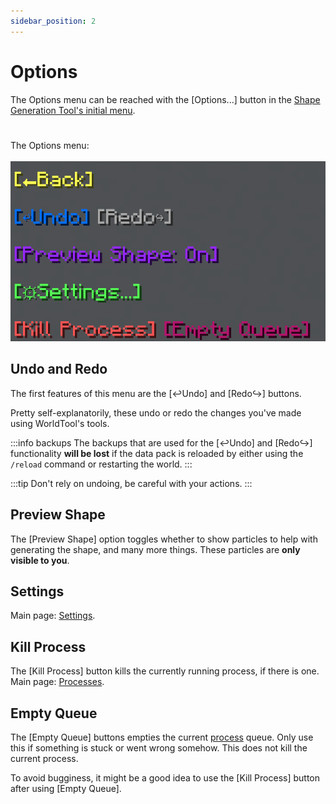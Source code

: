 ```yaml
---
sidebar_position: 2
---
```


# Options
The Options menu can be reached with the <MCFont color="aqua">[Options...]</MCFont> button in the [Shape Generation Tool's initial menu](usage).
#
The Options menu:<br></br>
![The options menu](img/options_menu.png)

## Undo and Redo

The first features of this menu are the <MCFont color="#036ffc">[↩Undo]</MCFont> and <MCFont color="#7c2bff">[Redo↪]</MCFont> buttons.

Pretty self-explanatorily, these undo or redo the changes you've made using WorldTool's tools.

:::info backups
The backups that are used for the <MCFont color="#036ffc">[↩Undo]</MCFont> and <MCFont color="#7c2bff">[Redo↪]</MCFont> functionality **will be lost** if the data pack is reloaded by either using the `/reload` command or restarting the world.
:::

:::tip
Don't rely on undoing, be careful with your actions.
:::

## Preview Shape

The <MCFont color="#9729ff">[Preview Shape]</MCFont> option toggles whether to show particles to help with generating the shape, and many more things. These particles are **only visible to you**.

## Settings

Main page: [Settings](../configuration).

## Kill Process

The <MCFont color="red">[Kill Process]</MCFont> button kills the currently running process, if there is one. Main page: [Processes](../technical/processes).

## Empty Queue

The <MCFont color="#b5146d">[Empty Queue]</MCFont> buttons empties the current [process](../technical/processes) queue. Only use this if something is stuck or went wrong somehow. This does not kill the current process.

To avoid bugginess, it might be a good idea to use the <MCFont color="red">[Kill Process]</MCFont> button after using <MCFont color="#b5146d">[Empty Queue]</MCFont>. 
